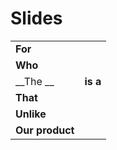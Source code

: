 # Slides

| | |
|-|-|
| __For__           |  |
| __Who__           |          |
| __The  __  | __is a__ |
| __That__          |  |
| __Unlike__        |  |
|__Our product__    |  |
